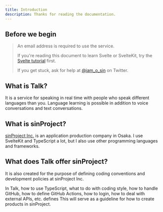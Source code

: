 ```yaml
---
title: Introduction
description: Thanks for reading the documentation.
---
```


## Before we begin

> An email address is required to use the service.
>
> If you're reading this document to learn Svelte or SvelteKit, try the [Svelte tutorial](https://learn.svelte.dev/tutorial/welcome-to-svelte) first.
>
> If you get stuck, ask for help at [@iam_o_sin](https://twitter.com/iam_o_sin) on Twitter.

## What is Talk?

It is a service for speaking in real time with people who speak different languages than you. Language learning is possible in addition to voice conversations and text conversations.

## What is sinProject?

[sinProject Inc.](https://sinproject.net/) is an application production company in Osaka. I use SvelteKit and TypeScript a lot, but I also use other programming languages and frameworks.

## What does Talk offer sinProject?

It is also created for the purpose of defining coding conventions and development policies at sinProject Inc.

In Talk, how to use TypeScript, what to do with coding style, how to handle GitHub, how to define GitHub Actions, how to login, how to deal with external APIs, etc. defines This will serve as a guideline for how to create products in sinProject.
